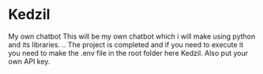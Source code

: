 # Kedzil
My own chatbot
This will be my own chatbot which i will make using python and its libraries.
..
The project is completed and if you need to execute it you need to make the .env file in the root folder here Kedzil.
Also put your own API key.
